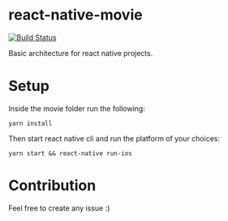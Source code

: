 # react-native-movie

[![Build Status](https://travis-ci.org/Hekotoru/react-native-movie.svg?branch=master)](https://travis-ci.org/Hekotoru/react-native-movie)

Basic architecture for react native projects.


# Setup

Inside the movie folder run the following: 

`yarn install`

Then start react native cli and run the platform of your choices:

`yarn start && react-native run-ios`


# Contribution

Feel free to create any issue :) 


